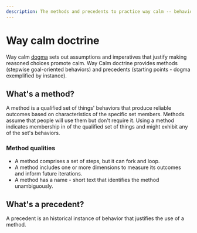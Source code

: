 ```yaml
---
description: The methods and precedents to practice way calm -- behaviors and starting points.  
---
```


# Way calm doctrine

Way calm [dogma](/dogma/README.md) sets out assumptions and imperatives that justify making reasoned choices promote calm. Way Calm doctrine provides methods (stepwise goal-oriented behaviors) and precedents (starting points - dogma exemplified by instance).

## What's a method?

A method is a qualified set of things' behaviors that produce reliable outcomes based on characteristics of the specific set members. Methods assume that people will use them but don't require it. Using a method indicates membership in of the qualified set of things and might exhibit any of the set's behaviors.

### Method qualities

- A method comprises a set of steps, but it can fork and loop.
- A method includes one or more dimensions to measure its outcomes and inform future iterations.
- A method has a name - short text that identifies the method unambiguously.

## What's a precedent?

A precedent is an historical instance of behavior that justifies the use of a method.
